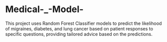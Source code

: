 # Medical-_-Model-
This project uses Random Forest Classifier models to predict the likelihood of migraines, diabetes, and lung cancer based on patient responses to specific questions, providing tailored advice based on the predictions.
